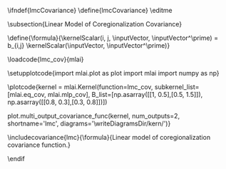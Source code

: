\ifndef{lmcCovariance}
\define{lmcCovariance}
\editme

\subsection{Linear Model of Coregionalization Covariance}

\define{\formula}{\kernelScalar(i, j, \inputVector, \inputVector^\prime) = b_{i,j} \kernelScalar(\inputVector, \inputVector^\prime)}

\loadcode{lmc_cov}{mlai}

\setupplotcode{import mlai.plot as plot
import mlai
import numpy as np}

\plotcode{kernel = mlai.Kernel(function=lmc_cov, 
                     subkernel_list=[mlai.eq_cov, mlai.mlp_cov],
                     B_list=[np.asarray([[1, 0.5],[0.5, 1.5]]), 
                            np.asarray([[0.8, 0.3],[0.3, 0.8]])])

plot.multi_output_covariance_func(kernel, num_outputs=2, shortname='lmc', diagrams='\writeDiagramsDir/kern/')}

\includecovariance{lmc}{\formula}{Linear model of coregionalization covariance function.}


\endif
